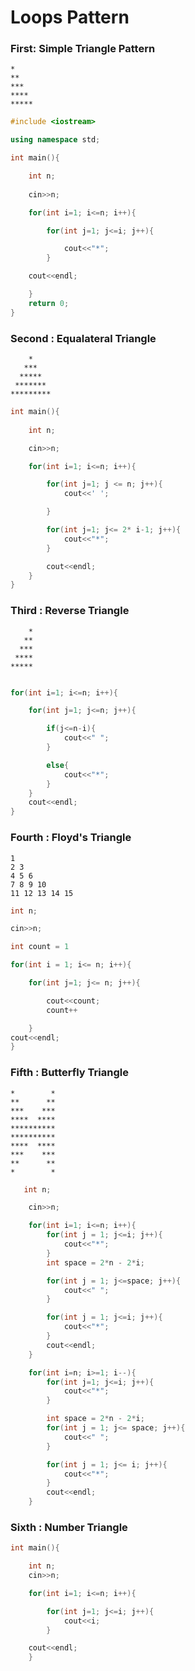 <h1>Loops Pattern</h1>

### First: Simple Triangle Pattern

    *
    **
    ***
    ****
    *****

        
```c++
#include <iostream>

using namespace std;

int main(){

    int n;
    
    cin>>n;

    for(int i=1; i<=n; i++){

        for(int j=1; j<=i; j++){

            cout<<"*";
        }

    cout<<endl;

    }
    return 0;
}
```


### Second : Equalateral Triangle
```
    *
   ***
  *****
 *******
*********
```

```c++
int main(){
    
    int n;

    cin>>n;

    for(int i=1; i<=n; i++){

        for(int j=1; j <= n; j++){
            cout<<' ';

        }

        for(int j=1; j<= 2* i-1; j++){
            cout<<"*";
        }

        cout<<endl;
    }
}
```
### Third : Reverse Triangle
```
    *
   **
  ***
 ****
***** 
```

```c++

for(int i=1; i<=n; i++){

    for(int j=1; j<=n; j++){

        if(j<=n-i){
            cout<<" ";
        }

        else{
            cout<<"*";
        }
    }
    cout<<endl;
}
```

### Fourth : Floyd's Triangle
```
1
2 3
4 5 6
7 8 9 10
11 12 13 14 15
```
```c++
int n;

cin>>n;

int count = 1

for(int i = 1; i<= n; i++){

    for(int j=1; j<= n; j++){

        cout<<count;
        count++

    }
cout<<endl;
}
```

### Fifth :  Butterfly Triangle 

``` 
*        *
**      **
***    ***
****  ****
**********
**********
****  ****
***    ***
**      **
*        *
```
```c++
   int n;

    cin>>n;

    for(int i=1; i<=n; i++){
        for(int j = 1; j<=i; j++){
            cout<<"*";
        }
        int space = 2*n - 2*i;

        for(int j = 1; j<=space; j++){
            cout<<" ";
        }

        for(int j = 1; j<=i; j++){
            cout<<"*";
        }
        cout<<endl;
    }

    for(int i=n; i>=1; i--){
        for(int j=1; j<=i; j++){
            cout<<"*";
        }

        int space = 2*n - 2*i;
        for(int j = 1; j<= space; j++){
            cout<<" ";
        }

        for(int j = 1; j<= i; j++){
            cout<<"*";
        }
        cout<<endl;
    }

```

### Sixth : Number Triangle

```c++
int main(){

    int n;
    cin>>n;

    for(int i=1; i<=n; i++){

        for(int j=1; j<=i; j++){
            cout<<i;
        }

    cout<<endl;
    }
```
